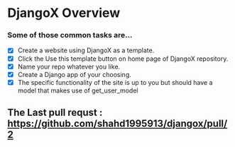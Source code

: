 # DjangoX Overview

###  Some of those common tasks are…

- [x] Create a website using DjangoX as a template.
- [x] Click the Use this template button on home page of DjangoX repository.
- [x]  Name your repo whatever you like.
- [x]  Create a Django app of your choosing.
- [x]  The specific functionality of the site is up to you but should have a model that makes use of get_user_model

## The Last pull requst :  https://github.com/shahd1995913/djangox/pull/2





